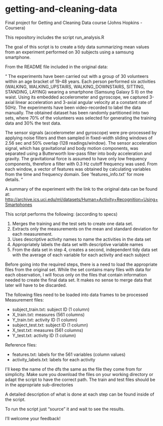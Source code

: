 # getting-and-cleaning-data
Final project for Getting and Cleaning Data course (Johns Hopkins - Coursera)

This repository includes the script run_analysis.R

The goal of this script is to create a tidy data summarizing mean values from an experiment performed on 30 subjects using a samsung smartphone. 

From the README file included in the original data: 

“ The experiments have been carried out with a group of 30 volunteers within an age bracket of 19-48 years. Each person performed six activities (WALKING, WALKING_UPSTAIRS, WALKING_DOWNSTAIRS, SITTING, STANDING, LAYING) wearing a smartphone (Samsung Galaxy S II) on the waist. Using its embedded accelerometer and gyroscope, we captured 3-axial linear acceleration and 3-axial angular velocity at a constant rate of 50Hz. The experiments have been video-recorded to label the data manually. The obtained dataset has been randomly partitioned into two sets, where 70% of the volunteers was selected for generating the training data and 30% the test data. 

The sensor signals (accelerometer and gyroscope) were pre-processed by applying noise filters and then sampled in fixed-width sliding windows of 2.56 sec and 50% overlap (128 readings/window). The sensor acceleration signal, which has gravitational and body motion components, was separated using a Butterworth low-pass filter into body acceleration and gravity. The gravitational force is assumed to have only low frequency components, therefore a filter with 0.3 Hz cutoff frequency was used. From each window, a vector of features was obtained by calculating variables from the time and frequency domain. See 'features_info.txt' for more details. “

A summary of the experiment with the link to the original data can be found at: http://archive.ics.uci.edu/ml/datasets/Human+Activity+Recognition+Using+Smartphones

This script performs the following:  (according to specs)

1. Merges the training and the test sets to create one data set.
2. Extracts only the measurements on the mean and standard deviation for each measurement.
3. Uses descriptive activity names to name the activities in the data set
4. Appropriately labels the data set with descriptive variable names
5. From the data set in step 4, creates a second, independent tidy data set with the average of each variable for each activity and each subject

Before going into the required steps, there is a need to load the appropriate files from the original set.  While the set contains many files with data for each observation, I will focus only on the files that contain information needed to create the final data set.  It makes no sense to merge data that later will have to be discarded.

The following files need to be loaded into data frames to be processed
Measurement files: 
 - subject_train.txt: subject ID (1 column)
 - X_train.txt: measures (561 columns)
 - Y_train.txt: activity ID (1 column)
 - subject_test.txt: subject ID (1 column)
 - X_test.txt: measures (561 columns)
 - Y_test.txt: activity ID (1 column)

Reference files: 
 - features.txt: labels for the 561 variables (column values)
 - activity_labels.txt:  labels for each activity

I'll keep the name of the dfs the same as the file they come from for simplicity.  Make sure you download the files on your working directory or adapt the script to
have the correct path.  The train and test files should be in the appropriate sub-directories

A detailed description of what is done at each step can be found inside of the script.

To run the script just “source” it and wait to see the results.

I’ll welcome your feedback!
